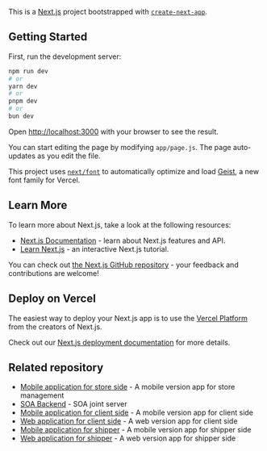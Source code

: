 This is a [Next.js](https://nextjs.org) project bootstrapped with [`create-next-app`](https://github.com/vercel/next.js/tree/canary/packages/create-next-app).

## Getting Started

First, run the development server:

```bash
npm run dev
# or
yarn dev
# or
pnpm dev
# or
bun dev
```

Open [http://localhost:3000](http://localhost:3000) with your browser to see the result.

You can start editing the page by modifying `app/page.js`. The page auto-updates as you edit the file.

This project uses [`next/font`](https://nextjs.org/docs/app/building-your-application/optimizing/fonts) to automatically optimize and load [Geist](https://vercel.com/font), a new font family for Vercel.

## Learn More

To learn more about Next.js, take a look at the following resources:

- [Next.js Documentation](https://nextjs.org/docs) - learn about Next.js features and API.
- [Learn Next.js](https://nextjs.org/learn) - an interactive Next.js tutorial.

You can check out [the Next.js GitHub repository](https://github.com/vercel/next.js) - your feedback and contributions are welcome!

## Deploy on Vercel

The easiest way to deploy your Next.js app is to use the [Vercel Platform](https://vercel.com/new?utm_medium=default-template&filter=next.js&utm_source=create-next-app&utm_campaign=create-next-app-readme) from the creators of Next.js.

Check out our [Next.js deployment documentation](https://nextjs.org/docs/app/building-your-application/deploying) for more details.


## Related repository
- [Mobile application for store side](https://github.com/BuiAnh12/food_ordering_app) - A mobile version app for store management
- [SOA Backend](https://github.com/NND24/food-ordering-server) - SOA joint server
- [Mobile application for client side](https://nextjs.org/docs) - A mobile version app for client side
- [Web application for client side](https://github.com/NND24/food-ordering-app) - A web version app for client side
- [Mobile application for shipper](https://github.com/bppham/Android-Delivery-Food) - A mobile version app for shipper side
- [Web application for shipper](https://github.com/bppham/food-ordering-app-shipper) - A web version app for shipper side